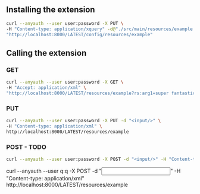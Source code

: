 ## Installing the extension

```bash
curl --anyauth --user user:password -X PUT \
-H "Content-type: application/xquery" -d@"./src/main/resources/example.xqy" \
"http://localhost:8000/LATEST/config/resources/example"
```

## Calling the extension

### GET

```bash
curl --anyauth --user user:password -X GET \
-H "Accept: application/xml" \
"http://localhost:8000/LATEST/resources/example?rs:arg1=super fantastic"
```

### PUT

```bash
curl --anyauth --user user:password -X PUT -d "<input/>" \
-H "Content-type: application/xml" \
http://localhost:8000/LATEST/resources/example
```

### POST - TODO

```bash
curl --anyauth --user user:password -X POST -d "<input/>" -H "Content-type: application/xml" http://localhost:8000/LATEST/resources/example
```

curl --anyauth --user q:q -X POST -d "<input/>" -H "Content-type: application/xml" http://localhost:8000/LATEST/resources/example
